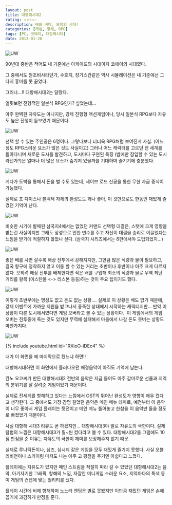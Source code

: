 ```yaml
---
layout: post
title: 대항해시대2
rating: ⭐️⭐️⭐️⭐️☆
description: 배와 바다, 모험의 시대!
categories: [게임, 항해, RPG]
tags: [PC, 코에이, 대항해시대]
date: 2013-01-20
---
```


![UW](../../review/img/2013/uncharted_waters2_00.png)

90년대 중반은 적어도 내 기준에선 아케이드의 시대이자 코에이의 시대였다.

그 중에서도 원조비사라던가, 수호지, 징기스칸같은 역사 시뮬레이션은 내 기준에선 그다지 흥미를 못 끓었다.

그러나...!! 대항해시대2는 달랐다.

얼핏보면 전형적인 일본식 RPG인가? 싶었는데...

아주 완벽한 자유도는 아니지만, 강제 진행형 액션게임이나, 당시 일본식 RPG보다 자유도 높은 진행이 돋보였기 때문이다.

![UW](../../review/img/2013/uncharted_waters2_01.png)

선택 할 수 있는 주인공은 6명이다.
그렇다보니 더더욱 RPG처럼 보여진게 사실. (어느정도 RPG스러운 요소가 많은 것도 사실이고)
그러나 어느 캐릭터를 고르던 전 세계를 돌아다니며 새로운 도시를 발견하고, 도시마다 구현된 특징 (밤에만 잠입할 수 있는 도시라던가?)은 얼마나 더 많은 요소가 숨겨져 있을까를 기대하며 즐기기에 충분했다.

![UW](../../review/img/2013/uncharted_waters2_02.jpg)

게다가 도박을 통해서 돈을 벌 수도 있는데, 세이브 로드 신공을 통한 무한 자금 증식이 가능했다.

실제로 포 다이스나 블랙잭 자체의 완성도도 꽤나 좋아, 이 것만으로도 한동안 재밌게 즐겼던 기억이 난다.

![UW](../../review/img/2013/uncharted_waters2_03.png)

비슷한 시기에 발매된 삼국지4에서는 없었던 커맨드 선택형 대결은, 스탯에 크게 영향을 받는건 사실이지만 그래도 상성으로 인한 변수를 주고 자신이 대결을 승리로 이끌었다는 느낌을 받기에 적절하지 않았나 싶다. (삼국지 시리즈에서는 6편에서야 도입되었지...)

![UW](../../review/img/2013/uncharted_waters2_04.png)

좋은 배를 사면 살수록 해상 전투에서 강해지지만, 그만큼 많은 식량과 물이 필요하고, 결국 항구에 정착하지 않고 이동 할 수 있는 거리는 초반이나 후반이나 아주 크게 다르지 않다.
오히려 해상 전투를 배제한다면 작은 배를 구입해 최소의 식량과 물로 무역 최단 거리를 왕복 (이스탄불 <-> 리스본 등등)하는 것이 주요 팁이기도 했다.

![UW](../../review/img/2013/uncharted_waters2_05.gif)

이렇게 초반부에는 명성도 없고 돈도 없는 상황....
실제로 이 상황은 배도 없기 때문에, 강제 이벤트에 가까운 지원을 받고나서 풍족한 상태에서 시작하는 캐릭터지만... 
만약 이 상황이 다른 도시에서였다면 게임 오버라고 볼 수 있는 상황이다. 
이 게임에서의 게임 오버는 전투중에 죽는 것도 있지만 무역에 실패해서 마을에서 나갈 돈도 못버는 상황도 마찬가지다.

![UW](../../review/img/2013/uncharted_waters2_06.jpg)

{% include youtube.html id="RXioO-iDEc4" %}

내가 이 화면을 왜 마지막으로 뒀느냐 하면!!

대항해시대하면 이 화면에서 흘러나오던 배경음악이 아직도 기억에 남는다.

칸노 요코씨가 만든 대항해시대2 전반의 음악은 지금 들어도 아주 감미로운 선율과 지역의 분위기를 잘 살려준 게임이었기 때문이다.

실제로 전세계를 항해하고 있다는 느낌에서 OST의 뛰어난 완성도가 영향이 매우 컸다고 생각한다.
그 중에서도 가장 감명 깊었던 음악은 메인 메뉴 테마로, 예전부터 이 음악이 너무 좋아서 게임 플레이는 뒷전이고 메인 메뉴 틀어놓고 한참을 이 음악만 들을 정도로 빠졌었기 때문이다.

사실 대항해 시대3 리뷰도 곧 하겠지만... 대항해시대3야 말로 자유도의 극한이다. 실제 탐험의 느낌은 대항해시대3가 훨~씬 컸다라고 볼 수 있다.
대항해시대2를 그럼에도 10점 만점을 준 이유는 자유도의 극한이 재미를 보장해주지 않기 때문. 

실제로 루나틱돈이나, 심즈, 심시티 같은 게임을 모두 재밌게 즐기지 못했다.
사실 오블리비언이나 스카이림 마저도 나는 아주 고 평점을 주기엔 아쉽다고 느꼈다.

플레이에는 자유도가 있지만 메인 스트림을 적절히 따라 갈 수 있었던 대항해시대2는 음악, 아기자기한 그래픽, 항해의 느낌, 자잘한 미니게임 스러운 요소, 지역마다의 특색 등 이 게임의 컨셉에 맞는 퀄리티를 냈다.

플레이 시간에 비해 항해하며 노느라 엔딩은 별로 못봤지만 이만큼 재밌던 게임은 손에 꼽기에 과감하게 만점을 준다.
